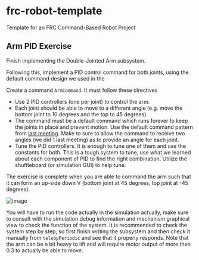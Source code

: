 # frc-robot-template
Template for an FRC Command-Based Robot Project

## Arm PID Exercise 

Finish implementing the Double-Jointed Arm subsystem. 

Following this, implement a PID control command for both joints, using the default command design we used in the 

Create a command `ArmCommand`. It must follow these directives 
- Use 2 PID controllers (one per joint) to control the arm.
- Each joint should be able to move to a different angle (e.g. move the bottom joint to 10 degrees and the top to 45 degrees).
- The command must be a default command which runs forever to keep the joints in place and prevent motion. Use the default command pattern from [last meeting](https://github.com/CANBUS-9740/Training-2024/blob/main/companion-material/meeting15/code/src/main/java/frc/robot/commands/ArmCommandForever.java). Make to sure to allow the command to receive two angles (we did 1 last meeting) as to provide an angle for each joint.
- Tune the PID controllers. It is enough to tune one of them and use the constants for both. This is a tough system to tune, use what we learned about each component of PID to find the right combination. Utilize the shuffleboard (or simulation GUI) to help tune. 

The exercise is complete when you are able to command the arm such that it can form an up-side down V (bottom joint at 45 degrees, top joint at -45 degrees). 

![image](https://github.com/CANBUS-9740/SimulationTraining-2024-1/assets/17641355/fcaee4ca-0a80-4f13-8e14-592947f2bf82)

You will have to run the code actually in the simulation actually, make sure to consult with the simulation debug information and mechanism graphical view to check the function of the system. It is recommended to check the system step by step, so first finish writing the subsystem and then check it manually from `teleopPeriodic` and see that it properly responds. Note that the arm can be a bit heavy to lift and will require motor output of more then 0.3 to actually be able to move.
